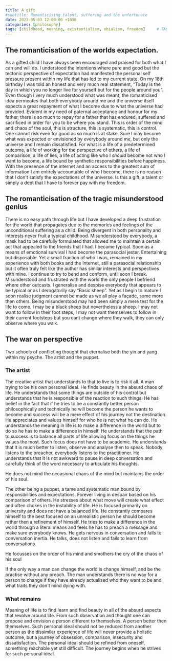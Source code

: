 ```yaml
---
title: A gift
#subtitle: Romanticising talent, suffering and the unfortunate
date: 2023-05-03 12:00:00 +1030
categories: [philosophy]
tags: [childhood, meaning, existentialism, nhialism, freedom]     # TAG names should always be lowercase
---
```


## The romanticisation of the worlds expectation.
As a gifted child I have always been encouraged and praised for both what I can and will do. I understood the intentions where pure and good but the tectonic perspective of expectation had manifested the personal self pressure present within my life that has led to my current state. On my 18th birthday I was told an honest and very much real statement, “Today is the day in which you no longer live for yourself but for the people around you”. Even though I very much understood what was meant, the romanticised idea permeates that both everybody around me and the universe itself expects a great repayment of what I become due to what the universe had provided. Evident in my need of paternal acceptance and honour for my father, there is so much to repay for a father that has endured, suffered and sacrificed in order for you to be where you stand. This is order of the mind and chaos of the soul, this is structure, this is systematic, this is control. One cannot risk even for good as so much is at stake. Sure I may become what was expected or envisioned by everybody around me, but only the universe and I remain dissatisfied. For what is a life of a predetermined outcome, a life of working for the perspective of others, a life of comparison, a life of lies, a life of acting like who I _should_ become not who I want to become, a life bound by synthetic responsibilities before happiness. With the presence of the internet and an access to the greatest sum of information I am entirely accountable of who I become, there is no reason that I don't satisfy the expectations of the universe. Is this a gift, a talent or simply a dept that I have to forever pay with my freedom.


## The romanticisation of the tragic misunderstood genius
There is no easy path through life but I have developed a deep frustration for the world that propagates due to the memories and feelings of the unconditional suffering as a child. Being divergent in both personality and interests never fruit a typical childhood. Misunderstood by everybody, a mask had to be carefully formulated that allowed me to maintain a certain act that appealed to the friends that I had. I became typical. Soon as a means of emotional survival I had become the parasocial jester. Entertaining but disposable. Yet a small fraction of who I was, remained in my experience with both books and the Internet, still a parasocial relationship but it often truly felt like the author has similar interests and perspectives with mine. I continue to try to bend and conform, until soon I break. Misunderstood and frustrated with the world the only people I befriend where other outcasts. I generalise and despise everybody that appears to be typical or as I derogatorily say “Basic sheep”. Yet as I begin to mature I soon realise judgment cannot be made as we all play a façade, some more then others. Being misunderstood may had been simply a mere test for the life to come. I may be a black sheep but nevertheless a sheep. I may not want to follow in their foot steps, I may not want themselves to follow in their current footsteps but you cant change where they walk, they can only observe where you walk.


## The war on perspective
Two schools of conflicting thought that eternalise both the yin and yang within my psyche. The artist and the puppet.

### The artist
The creative artist that understands to that to live is to risk it all. A man trying to be his own personal ideal. He finds beauty in the absurd chaos of life. He understands that some things are outside of his control but understands that he is responsible of the reaction to such things. He has belief in the fact that if he tries to be a constantly better person philosophically and technically he will become the person he wants to become and success will be a mere effect of his journey not the destination. He appreciates and values himself for who he is not what he can do. He understands the meaning in life is to make a difference in the world but to do so he has to make a difference in himself. He understands that the path to success is to balance all parts of life allowing focus on the things he values the most. Such focus does not have to be academic. He understands that it is much better to listen, observe and analyse then to speak. Nobody listens to the preacher, everybody listens to the practitioner. He understands that it is not awkward to pause in deep conversation and carefully think of the word necessary to articulate his thoughts.

He does not mind the occasional chaos of the mind but maintains the order of his soul.

  

The other being a puppet, a tame and systematic man bound by responsibilities and expectations. Forever living in despair based on his comparison of others. He stresses about what move will create what effect and often chokes in the instability of life. He is focused primarily on university and does not have a balanced life. He constantly compares himself to the best focused on an unrealistic person he should become rather then a refinement of himself. He tries to make a difference in the world through a literal means and feels he has to preach a message and make sure everybody knows. He gets nervous in conversation and falls to conversation inertia. He talks, does not listen and fails to learn from conversations.

He focusses on the order of his mind and smothers the cry of the chaos of his soul

  

If the only way a man can change the world is change himself, and be the practise without any preach. The man understands there is no way for a person to change if they have already actualised who they want to be and what traits they don't mind dying with.

  

### What remains

Meaning of life is to find learn and find beauty in all of the absurd aspects that revolve around life. From such observation and thought one can propose and envision a person different to themselves. A person better then themselves. Such personal ideal should not be reduced from another person as the dissimilar experience of life will never provide a holistic outcome, but a journey of obsession, comparison, insecurity and dissatisfaction. The personal ideal should be refined from oneself, something reachable yet still difficult. The journey begins when he strives for such personal ideal.